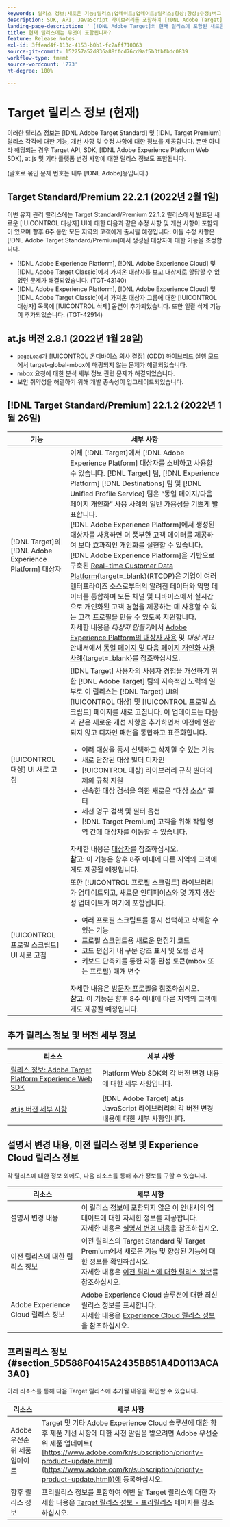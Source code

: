 ```yaml
---
keywords: 릴리스 정보;새로운 기능;릴리스;업데이트;업데이트;릴리스;향상;향상;수정;버그 수정;업데이트
description: SDK, API, JavaScript 라이브러리를 포함하여 [!DNL Adobe Target]의 현재 릴리스에 포함된 새로운 기능 및 개선, 수정 사항에 대해 알아봅니다.
landing-page-description: ' [!DNL Adobe Target]의 현재 릴리스에 포함된 새로운 기능, 개선 사항 및 수정 사항에 대해 알아봅니다.'
title: 현재 릴리스에는 무엇이 포함됩니까?
feature: Release Notes
exl-id: 3ffead4f-113c-4153-b0b1-fc2aff710063
source-git-commit: 152257a52d836a88ffcd76cd9af5b3fbfbdc0839
workflow-type: tm+mt
source-wordcount: '773'
ht-degree: 100%

---
```


# Target 릴리스 정보 (현재)

이러한 릴리스 정보는 [!DNL Adobe Target Standard] 및 [!DNL Target Premium] 릴리스 각각에 대한 기능, 개선 사항 및 수정 사항에 대한 정보를 제공합니다. 뿐만 아니라 해당되는 경우 Target API, SDK, [!DNL Adobe Experience Platform Web SDK], at.js 및 기타 플랫폼 변경 사항에 대한 릴리스 정보도 포함됩니다.

(괄호로 묶인 문제 번호는 내부 [!DNL Adobe]용입니다.)

## Target Standard/Premium 22.2.1 (2022년 2월 1일)

이번 유지 관리 릴리스에는 Target Standard/Premium 22.1.2 릴리스에서 발표된 새로운 [!UICONTROL 대상자] UI에 대한 다음과 같은 수정 사항 및 개선 사항이 포함되어 있으며 향후 6주 동안 모든 지역의 고객에게 출시될 예정입니다. 이들 수정 사항은 [!DNL Adobe Target Standard/Premium]에서 생성된 대상자에 대한 기능을 조정합니다.

* [!DNL Adobe Experience Platform], [!DNL Adobe Experience Cloud] 및 [!DNL Adobe Target Classic]에서 가져온 대상자를 보고 대상자로 할당할 수 없었던 문제가 해결되었습니다. (TGT-43140)
* [!DNL Adobe Experience Platform], [!DNL Adobe Experience Cloud] 및 [!DNL Adobe Target Classic]에서 가져온 대상자 그룹에 대한 [!UICONTROL 대상자] 목록에 [!UICONTROL 삭제] 옵션이 추가되었습니다. 또한 일괄 삭제 기능이 추가되었습니다. (TGT-42914)

## at.js 버전 2.8.1 (2022년 1월 28일)

* `pageLoad`가 [!UICONTROL 온디바이스 의사 결정] (ODD) 하이브리드 실행 모드에서 target-global-mbox에 매핑되지 않는 문제가 해결되었습니다.
* mbox 요청에 대한 분석 세부 정보 관련 문제가 해결되었습니다.
* 보안 취약성을 해결하기 위해 개발 종속성이 업그레이드되었습니다.

## [!DNL Target Standard/Premium] 22.1.2 (2022년 1월 26일)

| 기능 | 세부 사항 |
| --- | --- |
| [!DNL Target]의 [!DNL Adobe Experience Platform] 대상자 | 이제 [!DNL Target]에서 [!DNL Adobe Experience Platform] 대상자를 소비하고 사용할 수 있습니다. [!DNL Target] 팀, [!DNL Experience Platform] [!DNL Destinations] 팀 및 [!DNL Unified Profile Service] 팀은 “동일 페이지/다음 페이지 개인화” 사용 사례의 일반 가용성을 기쁘게 발표합니다.<br>[!DNL Adobe Experience Platform]에서 생성된 대상자를 사용하면 더 풍부한 고객 데이터를 제공하여 보다 효과적인 개인화를 실현할 수 있습니다. [!DNL Adobe Experience Platform]을 기반으로 구축된 [Real-time Customer Data Platform](https://experienceleague.adobe.com/docs/experience-platform/rtcdp/overview.html){target=_blank}(RTCDP)은 기업이 여러 엔터프라이즈 소스로부터의 알려진 데이터와 익명 데이터를 통합하여 모든 채널 및 디바이스에서 실시간으로 개인화된 고객 경험을 제공하는 데 사용할 수 있는 고객 프로필을 만들 수 있도록 지원합니다.<br>자세한 내용은 *대상자 만들기*&#x200B;에서 [Adobe Experience Platform의 대상자 사용](/help/main/c-target/c-audiences/audiences.md#aep) 및 *대상 개요* 안내서에서 [동일 페이지 및 다음 페이지 개인화 사용 사례](https://www.adobe.com/go/destinations-edge-personalization-en){target=_blank}를 참조하십시오. |
| [!UICONTROL 대상] UI 새로 고침 | [!DNL Target] 사용자의 사용자 경험을 개선하기 위한 [!DNL Adobe Target] 팀의 지속적인 노력의 일부로 이 릴리스는 [!DNL Target] UI의 [!UICONTROL 대상] 및 [!UICONTROL 프로필 스크립트] 페이지를 새로 고칩니다. 이 업데이트는 다음과 같은 새로운 개선 사항을 추가하면서 이전에 일관되지 않고 디자인 패턴을 통합하고 표준화합니다.<ul><li>여러 대상을 동시 선택하고 삭제할 수 있는 기능</li><li>새로 단장된 [대상 빌더 디자인](/help/main/c-target/c-audiences/create-audience.md)</li><li>[!UICONTROL 대상] 라이브러리 규칙 빌더의 제외 규칙 지원</li><li>신속한 대상 검색을 위한 새로운 “대상 소스” 필터</li><li>세션 영구 검색 및 필터 옵션</li><li>[!DNL Target Premium] 고객을 위해 작업 영역 간에 대상자를 이동할 수 있습니다.</li></ul>자세한 내용은 [대상자](/help/main/c-target/target.md)를 참조하십시오.<br>**참고**: 이 기능은 향후 8주 이내에 다른 지역의 고객에게도 제공될 예정입니다. |
| [!UICONTROL 프로필 스크립트] UI 새로 고침 | 또한 [!UICONTROL 프로필 스크립트] 라이브러리가 업데이트되고, 새로운 인터페이스와 몇 가지 생산성 업데이트가 여기에 포함됩니다.<ul><li>여러 프로필 스크립트를 동시 선택하고 삭제할 수 있는 기능</li><li>프로필 스크립트용 새로운 편집기 코드</li><li>코드 편집기 내 구문 강조 표시 및 오류 검사</li><li>키보드 단축키를 통한 자동 완성 토큰(mbox 또는 프로필) 매개 변수</li></ul>자세한 내용은 [방문자 프로필](/help/main/c-target/c-visitor-profile/visitor-profile.md)을 참조하십시오.<br>**참고**: 이 기능은 향후 8주 이내에 다른 지역의 고객에게도 제공될 예정입니다. |

## 추가 릴리스 정보 및 버전 세부 정보

| 리소스 | 세부 사항 |
|--- |--- |
| [릴리스 정보: Adobe Target Platform Experience Web SDK](https://experienceleague.adobe.com/docs/experience-platform/edge/release-notes.html?lang=ko-KR) | Platform Web SDK의 각 버전 변경 내용에 대한 세부 사항입니다. |
| [at.js 버전 세부 사항](/help/main/c-implementing-target/c-implementing-target-for-client-side-web/target-atjs-versions.md) | [!DNL Adobe Target] at.js JavaScript 라이브러리의 각 버전 변경 내용에 대한 세부 사항입니다. |

## 설명서 변경 내용, 이전 릴리스 정보 및 Experience Cloud 릴리스 정보

각 릴리스에 대한 정보 외에도, 다음 리소스를 통해 추가 정보를 구할 수 있습니다.

| 리소스 | 세부 사항 |
|--- |--- |
| 설명서 변경 내용 | 이 릴리스 정보에 포함되지 않은 이 안내서의 업데이트에 대한 자세한 정보를 제공합니다.<br>자세한 내용은 [설명서 변경 내용](/help/main/r-release-notes/doc-change.md#reference_366123CF00994BACBBF9BBDF2C4D840C)을 참조하십시오. |
| 이전 릴리스에 대한 릴리스 정보 | 이전 릴리스의 Target Standard 및 Target Premium에서 새로운 기능 및 향상된 기능에 대한 정보를 확인하십시오.<br>자세한 내용은 [이전 릴리스에 대한 릴리스 정보](/help/main/r-release-notes/release-notes-for-previous-releases.md)를 참조하십시오. |
| Adobe Experience Cloud 릴리스 정보 | Adobe Experience Cloud 솔루션에 대한 최신 릴리스 정보를 표시합니다.<br>자세한 내용은 [Experience Cloud 릴리스 정보](https://experienceleague.adobe.com/docs/release-notes/experience-cloud/current.html?lang=ko-KR)을 참조하십시오. |

## 프리릴리스 정보 {#section_5D588F0415A2435B851A4D0113ACA3A0}

아래 리소스를 통해 다음 Target 릴리스에 추가될 내용을 확인할 수 있습니다.

| 리소스 | 세부 사항 |
|--- |--- |
| Adobe 우선순위 제품 업데이트 | Target 및 기타 Adobe Experience Cloud 솔루션에 대한 향후 제품 개선 사항에 대한 사전 알림을 받으려면 Adobe 우선순위 제품 업데이트(<br>[https://www.adobe.com/kr/subscription/priority-product-update.html](https://www.adobe.com/kr/subscription/priority-product-update.html))에 등록하십시오. |
| 향후 릴리스 정보 | 프리릴리스 정보를 포함하여 이번 달 Target 릴리스에 대한 자세한 내용은 [Target 릴리스 정보 - 프리릴리스](/help/main/r-release-notes/target-release-notes.md) 페이지를 참조하십시오. |
